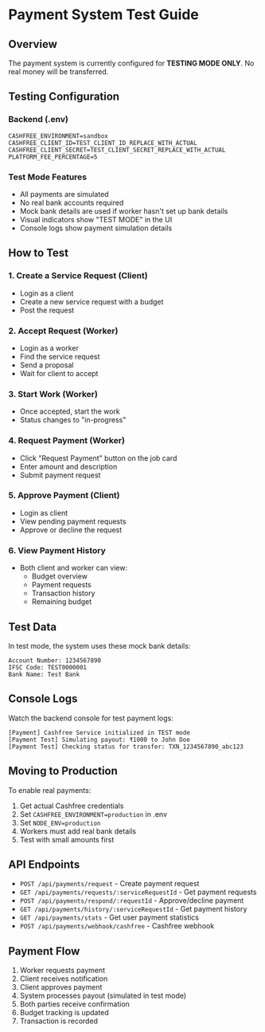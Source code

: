 # Payment System Test Guide

## Overview
The payment system is currently configured for **TESTING MODE ONLY**. No real money will be transferred.

## Testing Configuration

### Backend (.env)
```
CASHFREE_ENVIRONMENT=sandbox
CASHFREE_CLIENT_ID=TEST_CLIENT_ID_REPLACE_WITH_ACTUAL
CASHFREE_CLIENT_SECRET=TEST_CLIENT_SECRET_REPLACE_WITH_ACTUAL
PLATFORM_FEE_PERCENTAGE=5
```

### Test Mode Features
- All payments are simulated
- No real bank accounts required
- Mock bank details are used if worker hasn't set up bank details
- Visual indicators show "TEST MODE" in the UI
- Console logs show payment simulation details

## How to Test

### 1. Create a Service Request (Client)
- Login as a client
- Create a new service request with a budget
- Post the request

### 2. Accept Request (Worker)
- Login as a worker
- Find the service request
- Send a proposal
- Wait for client to accept

### 3. Start Work (Worker)
- Once accepted, start the work
- Status changes to "in-progress"

### 4. Request Payment (Worker)
- Click "Request Payment" button on the job card
- Enter amount and description
- Submit payment request

### 5. Approve Payment (Client)
- Login as client
- View pending payment requests
- Approve or decline the request

### 6. View Payment History
- Both client and worker can view:
  - Budget overview
  - Payment requests
  - Transaction history
  - Remaining budget

## Test Data
In test mode, the system uses these mock bank details:
```
Account Number: 1234567890
IFSC Code: TEST0000001
Bank Name: Test Bank
```

## Console Logs
Watch the backend console for test payment logs:
```
[Payment] Cashfree Service initialized in TEST mode
[Payment Test] Simulating payout: ₹1000 to John Doe
[Payment Test] Checking status for transfer: TXN_1234567890_abc123
```

## Moving to Production
To enable real payments:
1. Get actual Cashfree credentials
2. Set `CASHFREE_ENVIRONMENT=production` in .env
3. Set `NODE_ENV=production`
4. Workers must add real bank details
5. Test with small amounts first

## API Endpoints
- `POST /api/payments/request` - Create payment request
- `GET /api/payments/requests/:serviceRequestId` - Get payment requests
- `POST /api/payments/respond/:requestId` - Approve/decline payment
- `GET /api/payments/history/:serviceRequestId` - Get payment history
- `GET /api/payments/stats` - Get user payment statistics
- `POST /api/payments/webhook/cashfree` - Cashfree webhook

## Payment Flow
1. Worker requests payment
2. Client receives notification
3. Client approves payment
4. System processes payout (simulated in test mode)
5. Both parties receive confirmation
6. Budget tracking is updated
7. Transaction is recorded
